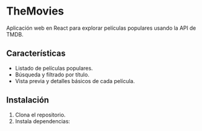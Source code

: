 # TheMovies

Aplicación web en React para explorar películas populares usando la API de TMDB.

## Características

- Listado de películas populares.
- Búsqueda y filtrado por título.
- Vista previa y detalles básicos de cada película.

## Instalación

1. Clona el repositorio.
2. Instala dependencias:
